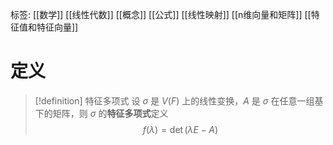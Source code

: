 标签: [[数学]] [[线性代数]] [[概念]] [[公式]] [[线性映射]] [[n维向量和矩阵]] [[特征值和特征向量]]

# 定义

>[!definition] 特征多项式
>设 $\sigma$ 是 $V(F)$ 上的线性变换，$A$ 是 $\sigma$ 在任意一组基下的矩阵，则 $\sigma$ 的**特征多项式**定义
>$$f(\lambda) = \det(\lambda E - A)$$

